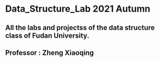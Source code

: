 # Data_Structure_Lab  2021 Autumn
## All the labs and projectss of the data structure class of Fudan University.
## Professor : Zheng Xiaoqing
